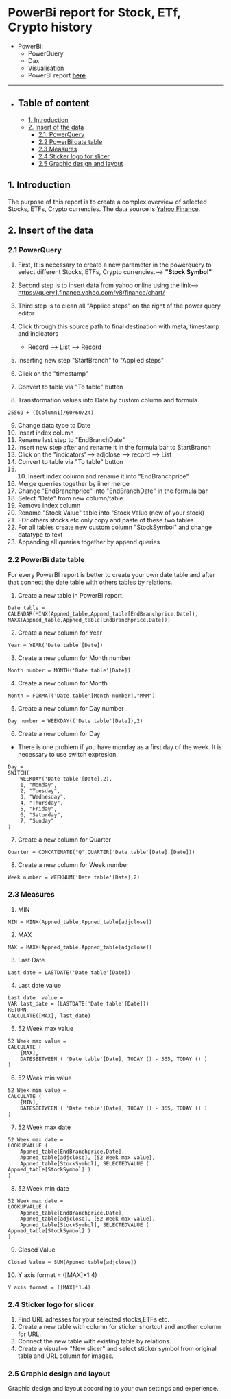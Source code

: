 # PowerBi report for Stock, ETf, Crypto history

- PowerBi:
  - PowerQuery
  - Dax
  - Visualisation
  - PowerBI report [**here**](https://github.com/OndrejZapletal99/Stock_report/blob/main/Stock.pbix)
---

- ## Table of content
  - [1. Introduction](#1-introduction)
  - [2. Insert of the data](#2-insert-of-the-data)
    - [2.1. PowerQuery](#21-powerquerry)
    - [2.2 PowerBi date table](#22-powerbi-date-table)
    - [2.3 Measures](#23-measures)
    - [2.4 Sticker logo for slicer](#24-sticker-logo-for-slicer)
    - [2.5 Graphic design and layout](#25-graphic-design-and-layout)
## 1. Introduction
The purpose of this report is to create a complex overview of selected Stocks, ETFs, Crypto currencies.
The data source is [Yahoo Finance](https://finance.yahoo.com/).
## 2. Insert of the data
### 2.1 PowerQuery
1. First, It is necessary to create a new parameter in the powerquery to select different Stocks, ETFs, Crypto currencies.--> **"Stock Symbol"**

2. Second step is to insert data from yahoo online using the link--> https://query1.finance.yahoo.com/v8/finance/chart/

3. Third step is to clean all "Applied steps" on the right of the power query editor


4. Click through this source path to final destination with meta, timestamp and indicators
   - Record --> List --> Record 

5. Inserting new step "StartBranch" to "Applied steps"
6. Click on the "timestamp"
7. Convert to table via "To table" button
8. Transformation values into Date by custom column and formula
```
25569 + ([Column1]/60/60/24)
```
9. Change data type to Date
10. Insert index column
11. Rename last step to "EndBranchDate"
12. Insert new step after and rename it in the formula bar to StartBranch
13. Click on the "indicators"--> adjclose --> record --> List
14. Convert to table via "To table" button
15. 10. Insert index column and rename it into "EndBranchprice"
16. Merge querries together by iiner merge
17. Change "EndBranchprice" into "EndBranchDate" in the formula bar
18. Select "Date" from new column/table.
19. Remove index column
20. Rename "Stock Value" table into "Stock Value (new of your stock)
21. FOr others stocks etc only copy and paste of these two tables.
22. For all tables create new custom column "StockSymbol" and change datatype to text
23. Appanding all queries together by append queries

### 2.2 PowerBi date table
For every PowerBI report is better to create your own date table and after that connect the date table with others tables by relations.
1. Create a new table in PowerBI report.
```
Date table = CALENDAR(MINX(Appned_table,Appned_table[EndBranchprice.Date]), MAXX(Appned_table,Appned_table[EndBranchprice.Date]))
```
2. Create a new column for Year
```
Year = YEAR('Date table'[Date])
```
3. Create a new column for Month number
```
Month number = MONTH('Date table'[Date])
```
4. Create a new column for Month 
```
Month = FORMAT('Date table'[Month number],"MMM")
```
5. Create a new column for Day number
```
Day number = WEEKDAY(('Date table'[Date]),2)
```
6. Create a new column for Day 
- There is one problem if you have monday as a first day of the week. It is necessary to use switch expresion.
```
Day = 
SWITCH(
    WEEKDAY('Date table'[Date],2),
    1, "Monday",
    2, "Tuesday",
    3, "Wednesday",
    4, "Thursday",
    5, "Friday",
    6, "Saturday",
    7, "Sunday"
)
```
7. Create a new column for Quarter
```
Quarter = CONCATENATE("Q",QUARTER('Date table'[Date].[Date]))
```
8. Create a new column for Week number
```
Week number = WEEKNUM('Date table'[Date],2)
```
### 2.3 Measures
1. MIN
```
MIN = MINX(Appned_table,Appned_table[adjclose])
```
2. MAX
```
MAX = MAXX(Appned_table,Appned_table[adjclose])
```
3. Last Date
```
Last date = LASTDATE('Date table'[Date])
```
4. Last date value
```
Last date  value = 
VAR last_date = (LASTDATE('Date table'[Date]))
RETURN
CALCULATE([MAX], last_date)
```
5. 52 Week max value
```
52 Week max value =
CALCULATE (
    [MAX],
    DATESBETWEEN ( 'Date table'[Date], TODAY () - 365, TODAY () )
)
```
6. 52 Week min value
```
52 Week min value =
CALCULATE (
    [MIN],
    DATESBETWEEN ( 'Date table'[Date], TODAY () - 365, TODAY () )
)
```
7. 52 Week max date
```
52 Week max date =
LOOKUPVALUE (
    Appned_table[EndBranchprice.Date],
    Appned_table[adjclose], [52 Week max value],
    Appned_table[StockSymbol], SELECTEDVALUE ( Appned_table[StockSymbol] )
)
```
8. 52 Week min date
```
52 Week max date =
LOOKUPVALUE (
    Appned_table[EndBranchprice.Date],
    Appned_table[adjclose], [52 Week max value],
    Appned_table[StockSymbol], SELECTEDVALUE ( Appned_table[StockSymbol] )
)
```
9. Closed Value
```
Closed Value = SUM(Appned_table[adjclose])
```
10. Y axis format = ([MAX]*1.4)
```
Y axis format = ([MAX]*1.4)
```
### 2.4 Sticker logo for slicer
1. Find URL adresses for your selected stocks,ETFs etc.
2. Create a new table with column for sticker shortcut and another column for URL.
3. Connect the new table with existing table by relations.
4. Create a visual--> "New slicer" and select sticker symbol from original table and URL column for images.
### 2.5 Graphic design and layout
Graphic design and layout according to your own settings and experience.
